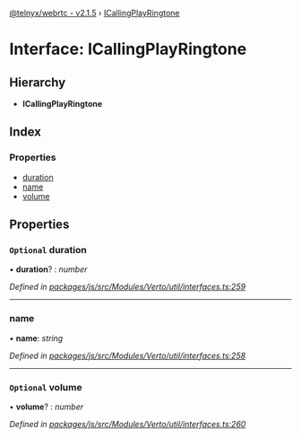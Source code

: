 [@telnyx/webrtc - v2.1.5](../README.md) › [ICallingPlayRingtone](icallingplayringtone.md)

# Interface: ICallingPlayRingtone

## Hierarchy

* **ICallingPlayRingtone**

## Index

### Properties

* [duration](icallingplayringtone.md#optional-duration)
* [name](icallingplayringtone.md#name)
* [volume](icallingplayringtone.md#optional-volume)

## Properties

### `Optional` duration

• **duration**? : *number*

*Defined in [packages/js/src/Modules/Verto/util/interfaces.ts:259](https://github.com/team-telnyx/webrtc/blob/4f15142/packages/js/src/Modules/Verto/util/interfaces.ts#L259)*

___

###  name

• **name**: *string*

*Defined in [packages/js/src/Modules/Verto/util/interfaces.ts:258](https://github.com/team-telnyx/webrtc/blob/4f15142/packages/js/src/Modules/Verto/util/interfaces.ts#L258)*

___

### `Optional` volume

• **volume**? : *number*

*Defined in [packages/js/src/Modules/Verto/util/interfaces.ts:260](https://github.com/team-telnyx/webrtc/blob/4f15142/packages/js/src/Modules/Verto/util/interfaces.ts#L260)*

